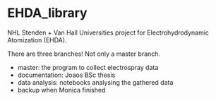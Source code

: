 # EHDA_library
NHL Stenden + Van Hall Universities project for Electrohydrodynamic Atomization (EHDA).

There are three branches! Not only a master branch.
- master: the program to collect electrospray data
- documentation: Joaos BSc thesis
- data analysis: notebooks analysing the gathered data
- backup when Monica finished
